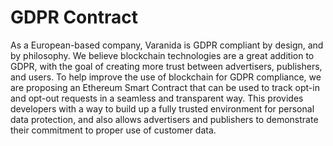 # GDPR Contract
As a European-based company, Varanida is GDPR compliant by design, and by philosophy. We believe blockchain technologies are a great addition to GDPR, with the goal of creating more trust between advertisers, publishers, and users. To help improve the use of blockchain for GDPR compliance, we are proposing an Ethereum Smart Contract that can be used to track opt-in and opt-out requests in a seamless and transparent way. This provides developers with a way to build up a fully trusted environment for personal data protection, and also allows advertisers and publishers to demonstrate their commitment to proper use of customer data.
